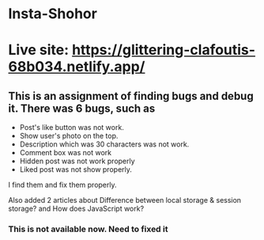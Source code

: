 # Insta-Shohor
# Live site: https://glittering-clafoutis-68b034.netlify.app/
## This is an assignment of finding bugs and debug it. There was 6 bugs, such as 
* Post's like button was not work.
* Show user's photo on the top.
* Description which was 30 characters was not work.
* Comment box was not work
* Hidden post was not work properly
* Liked post was not show properly.

I find them and fix them properly.

Also  added 2 articles about Difference between local storage & session storage? and How does JavaScript work?

### This is not available now. Need to fixed it 

